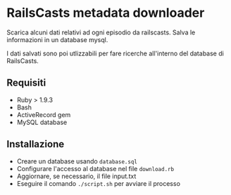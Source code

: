 # RailsCasts metadata downloader

Scarica alcuni dati relativi ad ogni episodio da railscasts. Salva le informazioni in un database mysql.

I dati salvati sono poi utlizzabili per fare ricerche all'interno del database di RailsCasts.

## Requisiti
- Ruby > 1.9.3
- Bash
- ActiveRecord gem
- MySQL database

## Installazione
- Creare un database usando `database.sql`
- Configurare l'accesso al database nel file `download.rb`
- Aggiornare, se necessario, il file input.txt
- Eseguire il comando `./script.sh` per avviare il processo
